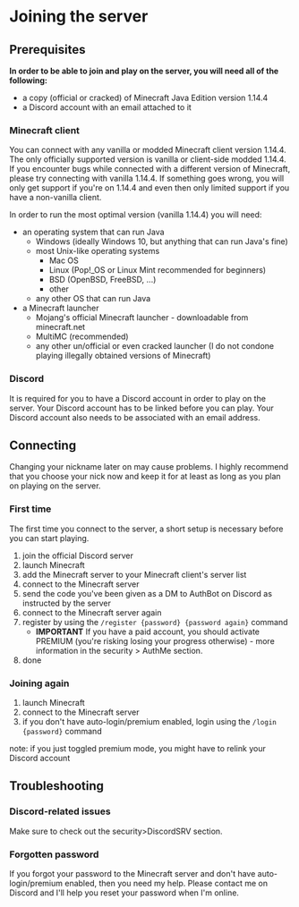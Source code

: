 # Joining the server

## Prerequisites

**In order to be able to join and play on the server, you will need all of the following:**

- a copy (official or cracked) of Minecraft Java Edition version 1.14.4
- a Discord account with an email attached to it

### Minecraft client

You can connect with any vanilla or modded Minecraft client version 1.14.4. The only officially supported version is vanilla or client-side modded 1.14.4. If you encounter bugs while connected with a different version of Minecraft, please try connecting with vanilla 1.14.4. If something goes wrong, you will only get support if you're on 1.14.4 and even then only limited support if you have a non-vanilla client.

In order to run the most optimal version (vanilla 1.14.4) you will need:

- an operating system that can run Java
    - Windows (ideally Windows 10, but anything that can run Java's fine)
    - most Unix-like operating systems
        - Mac OS
        - Linux (Pop!_OS or Linux Mint recommended for beginners)
        - BSD (OpenBSD, FreeBSD, ...)
        - other
    - any other OS that can run Java
- a Minecraft launcher
    - Mojang's official Minecraft launcher - downloadable from minecraft.net
    - MultiMC (recommended)
    - any other un/official or even cracked launcher (I do not condone playing illegally obtained versions of Minecraft)

### Discord

It is required for you to have a Discord account in order to play on the server. Your Discord account has to be linked before you can play. Your Discord account also needs to be associated with an email address.

## Connecting

Changing your nickname later on may cause problems. I highly recommend that you choose your nick now and keep it for at least as long as you plan on playing on the server.

### First time

The first time you connect to the server, a short setup is necessary before you can start playing.

1. join the official Discord server
2. launch Minecraft
3. add the Minecraft server to your Minecraft client's server list
4. connect to the Minecraft server
5. send the code you've been given as a DM to AuthBot on Discord as instructed by the server
6. connect to the Minecraft server again
7. register by using the ``/register {password} {password again}`` command
    - **IMPORTANT** If you have a paid account, you should activate PREMIUM (you're risking losing your progress otherwise) - more information in the security > AuthMe section.
8. done

### Joining again

1. launch Minecraft
2. connect to the Minecraft server
3. if you don't have auto-login/premium enabled, login using the ``/login {password}`` command

note: if you just toggled premium mode, you might have to relink your Discord account

## Troubleshooting

### Discord-related issues

Make sure to check out the security>DiscordSRV section.

### Forgotten password

If you forgot your password to the Minecraft server and don't have auto-login/premium enabled, then you need my help. Please contact me on Discord and I'll help you reset your password when I'm online.
